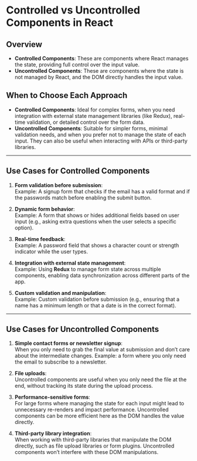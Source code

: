 # Controlled vs Uncontrolled Components in React

## Overview

- **Controlled Components**: These are components where React manages the state, providing full control over the input value.
- **Uncontrolled Components**: These are components where the state is not managed by React, and the DOM directly handles the input value.

## When to Choose Each Approach

- **Controlled Components**: Ideal for complex forms, when you need integration with external state management libraries (like Redux), real-time validation, or detailed control over the form data.
- **Uncontrolled Components**: Suitable for simpler forms, minimal validation needs, and when you prefer not to manage the state of each input. They can also be useful when interacting with APIs or third-party libraries.

---

## Use Cases for Controlled Components

1. **Form validation before submission**:  
   Example: A signup form that checks if the email has a valid format and if the passwords match before enabling the submit button.

2. **Dynamic form behavior**:  
   Example: A form that shows or hides additional fields based on user input (e.g., asking extra questions when the user selects a specific option).

3. **Real-time feedback**:  
   Example: A password field that shows a character count or strength indicator while the user types.

4. **Integration with external state management**:  
   Example: Using **Redux** to manage form state across multiple components, enabling data synchronization across different parts of the app.

5. **Custom validation and manipulation**:  
   Example: Custom validation before submission (e.g., ensuring that a name has a minimum length or that a date is in the correct format).

---

## Use Cases for Uncontrolled Components

1. **Simple contact forms or newsletter signup**:  
   When you only need to grab the final value at submission and don’t care about the intermediate changes. Example: a form where you only need the email to subscribe to a newsletter.

2. **File uploads**:  
   Uncontrolled components are useful when you only need the file at the end, without tracking its state during the upload process.

3. **Performance-sensitive forms**:  
   For large forms where managing the state for each input might lead to unnecessary re-renders and impact performance. Uncontrolled components can be more efficient here as the DOM handles the value directly.

4. **Third-party library integration**:  
   When working with third-party libraries that manipulate the DOM directly, such as file upload libraries or form plugins. Uncontrolled components won’t interfere with these DOM manipulations.
